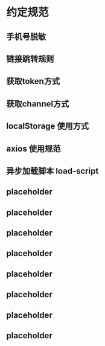 # 约定规范

## 手机号脱敏
## 链接跳转规则
## 获取token方式
## 获取channel方式
## localStorage 使用方式
## axios 使用规范
## 异步加载脚本 load-script
## placeholder
## placeholder
## placeholder
## placeholder
## placeholder
## placeholder
## placeholder
## placeholder
